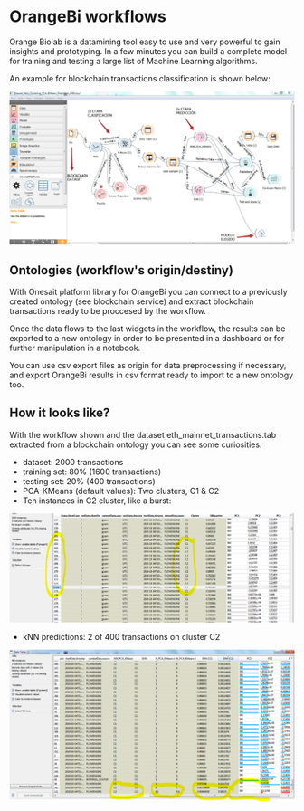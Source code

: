 # OrangeBi workflows

Orange Biolab is a datamining tool easy to use and very powerful to gain insights and prototyping. 
In a few minutes you can build a complete model for training and testing a large list of Machine Learning algorithms.

An example for blockchain transactions classification is shown below:
<p align="center">
  <a src='https://www.onesaitplatform.com/'>
    <img src='Onesait_Reto_Clustering_PCA-KMeans_Prediction_kNN.JPG'/>
  </a>
</p>

## Ontologies (workflow's origin/destiny)

With Onesait platform library for OrangeBi you can connect to a previously created ontology (see blockchain service) 
and extract blockchain transactions ready to be proccesed by the workflow.

Once the data flows to the last widgets in the workflow, the results can be exported to a new ontology 
in order to be presented in a dashboard or for further manipulation in a notebook.

You can use csv export files as origin for data preprocessing if necessary, and export OrangeBi results in csv format 
ready to import to a new ontology too.


## How it looks like?

With the workflow shown and the dataset eth_mainnet_transactions.tab extracted from a blockchain ontology you can see some curiosities:

* dataset: 2000 transactions
* training set: 80% (1600 transactions)
* testing set: 20% (400 transactions)
* PCA-KMeans (default values): Two clusters, C1 & C2
* Ten instances in C2 cluster, like a burst:

<p align="center">
  <a src='https://www.onesaitplatform.com/'>
    <img src='kMeans_cluster_burst.png'/>
  </a>
</p>

* kNN predictions: 2 of 400 transactions on cluster C2

<p align="center">
  <a src='https://www.onesaitplatform.com/'>
    <img src='kNN_C2_predictions.png'/>
  </a>
</p>

